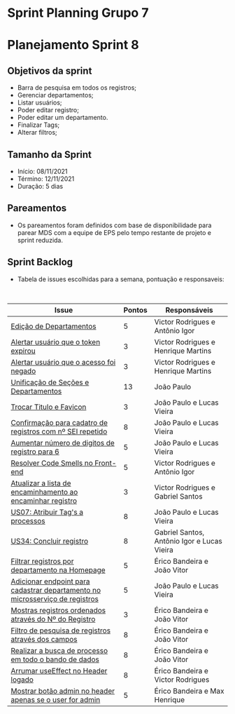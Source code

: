 # Sprint Planning Grupo 7

# Planejamento Sprint 8

## Objetivos da sprint

- Barra de pesquisa em todos os registros;
- Gerenciar departamentos;
- Listar usuários;
- Poder editar registro;
- Poder editar um departamento.
- Finalizar Tags;
- Alterar filtros;

## Tamanho da Sprint

- Início: 08/11/2021
- Término: 12/11/2021
- Duração: 5 dias

## Pareamentos

- Os pareamentos foram definidos com base de disponibilidade para parear MDS com a equipe de EPS pelo tempo restante de projeto e sprint reduzida.

## Sprint Backlog

- Tabela de issues escolhidas para a semana, pontuação e responsaveis:

<br>

| Issue                                                                                                                                    | Pontos | Responsáveis                                |
| ---------------------------------------------------------------------------------------------------------------------------------------- | ------ | ------------------------------------------- |
| [Edição de Departamentos](https://github.com/fga-eps-mds/2021.1-Oraculo/issues/187)                                                      | 5      | Victor Rodrigues e Antônio Igor             |
| [Alertar usuário que o token expirou](https://github.com/fga-eps-mds/2021.1-Oraculo/issues/204)                                          | 3      | Victor Rodrigues e Henrique Martins         |
| [Alertar usuário que o acesso foi negado](https://github.com/fga-eps-mds/2021.1-Oraculo/issues/205)                                      | 3      | Victor Rodrigues e Henrique Martins         |
| [Unificação de Seções e Departamentos](https://github.com/fga-eps-mds/2021.1-Oraculo/issues/186)                                         | 13     | João Paulo                                  |
| [Trocar Titulo e Favicon](https://github.com/fga-eps-mds/2021.1-Oraculo/issues/200)                                                      | 3      | João Paulo e Lucas Vieira                   |
| [Confirmação para cadatro de registros com nº SEI repetido](https://github.com/fga-eps-mds/2021.1-Oraculo/issues/185)                    | 8      | João Paulo e Lucas Vieira                   |
| [Aumentar número de digitos de registro para 6](https://github.com/fga-eps-mds/2021.1-Oraculo/issues/184)                                | 5      | João Paulo e Lucas Vieira                   |
| [Resolver Code Smells no Front-end](https://github.com/fga-eps-mds/2021.1-Oraculo/issues/195)                                            | 5      | Victor Rodrigues e Antônio Igor             |
| [Atualizar a lista de encaminhamento ao encaminhar registro](https://github.com/fga-eps-mds/2021.1-Oraculo/issues/193)                   | 3      | Victor Rodrigues e Gabriel Santos           |
| [US07: Atribuir Tag's a processos](https://github.com/fga-eps-mds/2021.1-Oraculo/issues/37)                                              | 8      | João Paulo e Lucas Vieira                   |
| [US34: Concluir registro](https://github.com/fga-eps-mds/2021.1-Oraculo/issues/88)                                                       | 8      | Gabriel Santos, Antônio Igor e Lucas Vieira |
| [Filtrar registros por departamento na Homepage](https://github.com/fga-eps-mds/2021.1-Oraculo/issues/192)                               | 5      | Érico Bandeira e João Vitor                 |
| [Adicionar endpoint para cadastrar departamento no microsserviço de registros](https://github.com/fga-eps-mds/2021.1-Oraculo/issues/203) | 5      | João Paulo e Lucas Vieira                   |
| [Mostras registros ordenados através do Nº do Registro](https://github.com/fga-eps-mds/2021.1-Oraculo/issues/191)                        | 3      | Érico Bandeira e João Vitor                 |
| [Filtro de pesquisa de registros através dos campos](https://github.com/fga-eps-mds/2021.1-Oraculo/issues/190)                           | 8      | Érico Bandeira e João Vitor                 |
| [Realizar a busca de processo em todo o bando de dados](https://github.com/fga-eps-mds/2021.1-Oraculo/issues/189)                        | 8      | Érico Bandeira e João Vitor                 |
| [Arrumar useEffect no Header logado](https://github.com/fga-eps-mds/2021.1-Oraculo/issues/179)                                           | 8      | Érico Bandeira e Victor Rodrigues           |
| [Mostrar botão admin no header apenas se o user for admin](https://github.com/fga-eps-mds/2021.1-Oraculo/issues/206)                     | 5      | Érico Bandeira e Max Henrique               |
